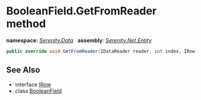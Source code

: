 # BooleanField.GetFromReader method
**namespace:** *[Serenity.Data](../../README.md#serenity.data-namespace)*   **assembly**: *[Serenity.Net.Entity](../../README.md)*

```csharp
public override void GetFromReader(IDataReader reader, int index, IRow row)
```

## See Also

* interface [IRow](../IRow.md)
* class [BooleanField](../BooleanField.md)
